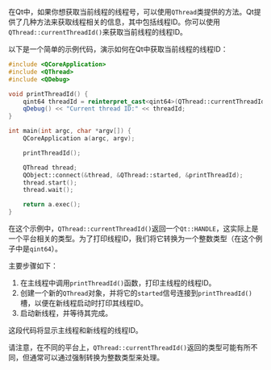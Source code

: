 在Qt中，如果你想获取当前线程的线程号，可以使用`QThread`类提供的方法。Qt提供了几种方法来获取线程相关的信息，其中包括线程ID。你可以使用`QThread::currentThreadId()`来获取当前线程的线程ID。

以下是一个简单的示例代码，演示如何在Qt中获取当前线程的线程ID：

```cpp
#include <QCoreApplication>
#include <QThread>
#include <QDebug>

void printThreadId() {
    qint64 threadId = reinterpret_cast<qint64>(QThread::currentThreadId());
    qDebug() << "Current thread ID:" << threadId;
}

int main(int argc, char *argv[]) {
    QCoreApplication a(argc, argv);

    printThreadId();

    QThread thread;
    QObject::connect(&thread, &QThread::started, &printThreadId);
    thread.start();
    thread.wait();

    return a.exec();
}
```

在这个示例中，`QThread::currentThreadId()`返回一个`Qt::HANDLE`，这实际上是一个平台相关的类型。为了打印线程ID，我们将它转换为一个整数类型（在这个例子中是`qint64`）。

主要步骤如下：

1. 在主线程中调用`printThreadId()`函数，打印主线程的线程ID。
2. 创建一个新的`QThread`对象，并将它的`started`信号连接到`printThreadId()`槽，以便在新线程启动时打印其线程ID。
3. 启动新线程，并等待其完成。

这段代码将显示主线程和新线程的线程ID。

请注意，在不同的平台上，`QThread::currentThreadId()`返回的类型可能有所不同，但通常可以通过强制转换为整数类型来处理。